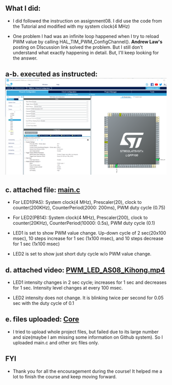 ## What I did:
  
  - I did followed the instruction on assignment08. I did use the code from the Tutorial and modified with my system clock(4 MHz)
  
  - One problem I had was an infinite loop happened when I try to reload PWM value by calling HAL_TIM_PWM_ConfigChannel(). **Andrew Law's** posting on DIscussion link solved the problem. But I still don't understand what exactly happening in detail. But, I'll keep looking for the answer.

## a-b. executed as instructed:![STM32CubeMX](https://github.com/khkim607/embsys310/blob/main/assignment08/PWM%20configuration_STM32CubeMX.png)

## c. attached file: [main.c](https://github.com/khkim607/embsys310/blob/main/assignment08/Core/Src/main.c)

- For LED1(PA5): System clock(4 MHz), Prescaler(20), clock to counter(200KHz), CounterPeriod(2000: 200ms), PWM duty cycle (0.75)

- For LED2(PB14): System clock(4 MHz), Prescaler(200), clock to counter(20KHz), CounterPeriod(10000: 0.5s), PWM duty cycle (0.1)

- LED1 is set to show PWM value change. Up-down cycle of 2 sec(20x100 msec), 10 steps increase for 1 sec (1x100 msec), and 10 steps decrease for 1 sec (1x100 msec)

- LED2 is set to show just short duty cycle w/o PWM value change.

## d. attached video: [PWM_LED_AS08_Kihong.mp4](https://github.com/khkim607/embsys310/blob/main/assignment08/PWM_LED_AS08_Kihong.mp4)

- LED1 intensity changes in 2 sec cycle; increases for 1 sec and decreases for 1 sec. Intensity level changes at every 100 msec. 

- LED2 intensity does not change. It is blinking twice per second for 0.05 sec with the duty cycle of 0.1   

## e. files uploaded: [Core](https://github.com/khkim607/embsys310/tree/main/assignment08/Core)
  
- I tried to upload whole project files, but failed due to its large number and size(maybe I am missing some information on Github system).  So I uploaded main.c and other src files only.

## FYI

- Thank you for all the encouragement during the course! It helped me a lot to finish the course and keep moving forward. 
 
